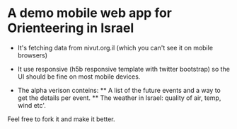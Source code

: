 # A demo mobile web app for Orienteering in Israel

* It's fetching data from nivut.org.il (which you can't see it on mobile browsers)

* It use responsive (h5b responsive template with twitter bootstrap) so the UI should be fine on most mobile devices.

* The alpha verison conteins:
** A list of the future events and a way to get the details per event.
** The weather in Israel: quality of air, temp, wind etc'.

Feel free to fork it and make it better.
